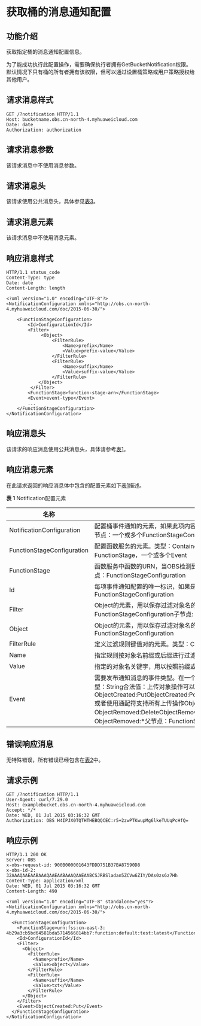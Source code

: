 # 获取桶的消息通知配置<a name="obs_04_0040"></a>

## 功能介绍<a name="section5584184924715"></a>

获取指定桶的消息通知配置信息。

为了能成功执行此配置操作，需要确保执行者拥有GetBucketNotification权限。默认情况下只有桶的所有者拥有该权限，但可以通过设置桶策略或用户策略授权给其他用户。

## 请求消息样式<a name="section9977559"></a>

```
GET /?notification HTTP/1.1 
Host: bucketname.obs.cn-north-4.myhuaweicloud.com 
Date: date
Authorization: authorization
```

## 请求消息参数<a name="section22689168"></a>

该请求消息中不使用消息参数。

## 请求消息头<a name="section2875926"></a>

该请求使用公共消息头，具体参见[表3](构造请求.md#table25197309)。

## 请求消息元素<a name="section25883337"></a>

该请求消息中不使用消息元素。

## 响应消息样式<a name="section31623442"></a>

```
HTTP/1.1 status_code
Content-Type: type
Date: date
Content-Length: length

<?xml version="1.0" encoding="UTF-8"?> 
<NotificationConfiguration xmlns="http://obs.cn-north-4.myhuaweicloud.com/doc/2015-06-30/">
 
    <FunctionStageConfiguration> 
        <Id>ConfigurationId</Id> 
        <Filter>   
             <Object>   
                 <FilterRule>   
                     <Name>prefix</Name>   
                     <Value>prefix-value</Value>   
                 </FilterRule>   
                 <FilterRule>   
                     <Name>suffix</Name>   
                     <Value>suffix-value</Value>   
                 </FilterRule>   
            </Object>   
         </Filter>
        <FunctionStage>function-stage-arn</FunctionStage> 
        <Event>event-type</Event> 
        ... 
    </FunctionStageConfiguration> 
</NotificationConfiguration>
```

## 响应消息头<a name="section16175522"></a>

该请求的响应消息使用公共消息头，具体请参考[表1](返回结果.md#d0e686)。

## 响应消息元素<a name="section11361970"></a>

在此请求返回的响应消息体中包含的配置元素如下[表1](#table6153252715448)描述。

**表 1**  Notification配置元素

|名称|描述|
|--|--|
|NotificationConfiguration|配置桶事件通知的元素，如果此项内容为空，说明通知功能处于关闭状态。类型：Container父节点：无子节点：一个或多个FunctionStageConfiguration|
|FunctionStageConfiguration|配置函数服务的元素。类型：Container父节点：NotificationConfiguration子节点：Id，Filter，FunctionStage，一个或多个Event|
|FunctionStage|函数服务中函数的URN，当OBS检测到桶中发生特定的事件后，将会调用执行该函数。类型：String父节点：FunctionStageConfiguration|
|Id|每项事件通知配置的唯一标识，如果是用户未指定ID，系统将自动分配一个ID。类型：String父节点：FunctionStageConfiguration|
|Filter|Object的元素，用以保存过滤对象名的一组规则。类型：Container父节点：FunctionStageConfiguration子节点: Object|
|Object|Object的元素，用以保存过滤对象名的一组规则。类型：Container父节点：FunctionStageConfiguration|
|FilterRule|定义过滤规则键值对的元素。类型：Container父节点：Object子节点：Name，Value|
|Name|指定规则按对象名前缀或后缀进行过滤。类型：String父节点：FilterRule合法值：prefix或者suffix|
|Value|指定的对象名关键字，用以按照前缀或后缀过滤对象。类型：String父节点：FilterRule|
|Event|需要发布通知消息的事件类型。在一个FunctionStageConfiguration配置项中可以添加多个事件类型。类型：String合法值：上传对象操作可以取以下值：ObjectCreated:PutObjectCreated:PostObjectCreated:CopyObjectCreated:CompleteMultipartUpload或者使用通配符支持所有上传操作ObjectCreated:*删除对象操作可以取以下值：ObjectRemoved:DeleteObjectRemoved:DeleteMarkerCreated或者使用通配符支持所有删除操作ObjectRemoved:*父节点：FunctionStageConfiguration|


## 错误响应消息<a name="section35148867"></a>

无特殊错误，所有错误已经包含在[表2](错误码.md#d0e843)中。

## 请求示例<a name="section14482163815396"></a>

```
GET /?notification HTTP/1.1
User-Agent: curl/7.29.0
Host: examplebucket.obs.cn-north-4.myhuaweicloud.com
Accept: */*
Date: WED, 01 Jul 2015 03:16:32 GMT
Authorization: OBS H4IPJX0TQTHTHEBQQCEC:r5+2zwPTKwupMg6lkeTUUqPcHfQ=
```

## 响应示例<a name="section76081155815"></a>

```
HTTP/1.1 200 OK
Server: OBS
x-obs-request-id: 900B000001643FDDD751B37BA87590D8
x-obs-id-2: 32AAAQAAEAABAAAQAAEAABAAAQAAEAABCSJRBSladan5ZCVw6ZIY/DAs0zs6z7Hh
Content-Type: application/xml
Date: WED, 01 Jul 2015 03:16:32 GMT
Content-Length: 490

<?xml version="1.0" encoding="UTF-8" standalone="yes"?>
<NotificationConfiguration xmlns="http://obs.cn-north-4.myhuaweicloud.com/doc/2015-06-30/">
 
  <FunctionStageConfiguration>
    <FunctionStage>urn:fss:cn-east-3: 4b29a3cb5bd64581bda5714566814bb7:function:default:test:latest</FunctionStage>
    <Id>ConfigurationId</Id>
    <Filter>
      <Object>
        <FilterRule>
          <Name>prefix</Name>
          <Value>object</Value>
        </FilterRule>
        <FilterRule>
          <Name>suffix</Name>
          <Value>txt</Value>
        </FilterRule>
      </Object>
    </Filter>
    <Event>ObjectCreated:Put</Event>
  </FunctionStageConfiguration>
</NotificationConfiguration>
```

